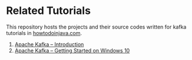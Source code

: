 # Related Tutorials

This repository hosts the projects and their source codes written for kafka tutorials in [howtodoinjava.com](https://howtodoinjava.com/).

1. [Apache Kafka – Introduction](https://howtodoinjava.com/kafka/tutorial-introduction/)
2. [Apache Kafka – Getting Started on Windows 10](https://howtodoinjava.com/kafka/getting-started-windows-10/)